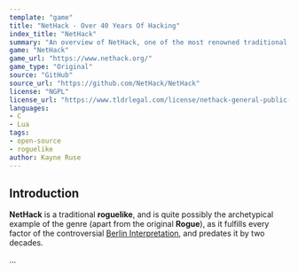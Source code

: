 ```yaml
---
template: "game"
title: "NetHack - Over 40 Years Of Hacking"
index_title: "NetHack"
summary: "An overview of NetHack, one of the most renowned traditional roguelikes."
game: "NetHack"
game_url: "https://www.nethack.org/"
game_type: "Original"
source: "GitHub"
source_url: "https://github.com/NetHack/NetHack"
license: "NGPL"
license_url: "https://www.tldrlegal.com/license/nethack-general-public-license-ngpl"
languages:
- C
- Lua
tags:
- open-source
- roguelike
author: Kayne Ruse
---
```


## Introduction

**NetHack** is a traditional **roguelike**, and is quite possibly the archetypical example of the genre (apart from the original **Rogue**), as it fulfills every factor of the controversial [Berlin Interpretation](https://roguebasin.com/index.php?title=Berlin_Interpretation), and predates it by two decades.

...